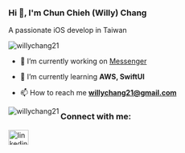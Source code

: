 <h3 align="left">Hi 👋, I'm Chun Chieh (Willy) Chang</h3>
A passionate iOS develop in Taiwan
<p align="left"> <img src="https://komarev.com/ghpvc/?username=willychang21&label=Profile%20views&color=0e75b6&style=flat" alt="willychang21" /> </p>

- 🔭 I’m currently working on [Messenger](https://github.com/willychang21/Messenger)

- 🌱 I’m currently learning **AWS, SwiftUI**

- 📫 How to reach me **willychang21@gmail.com**

<p><img align="left" src="https://github-readme-stats.vercel.app/api/top-langs?username=willychang21&show_icons=true&locale=en&layout=compact" alt="willychang21" /></p>

<h3 align="left">Connect with me:</h3>
<p align="left">
<a href="https://linkedin.com/in/chun-chieh-chang-127805174" target="blank"><img align="center" src="https://raw.githubusercontent.com/rahuldkjain/github-profile-readme-generator/master/src/images/icons/Social/linked-in-alt.svg" alt="linkedin.com/in/chun-chieh-chang-127805174" height="30" width="40" /></a>
</p>

